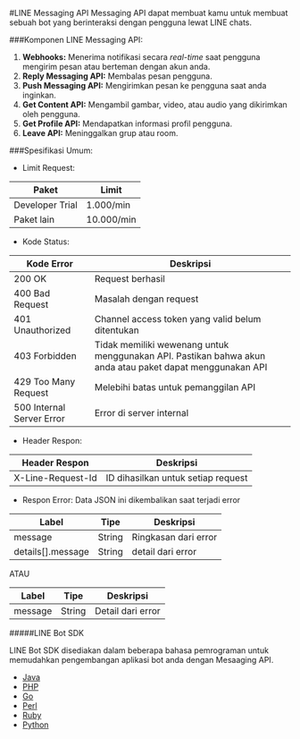 #LINE Messaging API
Messaging API dapat membuat kamu untuk membuat sebuah bot yang berinteraksi dengan pengguna lewat LINE chats.

###Komponen LINE Messaging API:

1. **Webhooks:** Menerima notifikasi secara _real-time_ saat pengguna mengirim pesan atau berteman dengan akun anda.
2. **Reply Messaging API:** Membalas pesan pengguna.
3. **Push Messaging API:** Mengirimkan pesan ke pengguna saat anda inginkan.
4. **Get Content API:** Mengambil gambar, video, atau audio yang dikirimkan oleh pengguna.
5. **Get Profile API:** Mendapatkan informasi profil pengguna.
6. **Leave API:** Meninggalkan grup atau room.

###Spesifikasi Umum:
* Limit Request: 

Paket | Limit
------------ | -------------
Developer Trial | 1.000/min
Paket lain | 10.000/min

* Kode Status:

Kode Error | Deskripsi
------------ | -------------
200 OK | Request berhasil
400 Bad Request | Masalah dengan request
401 Unauthorized | Channel access token yang valid belum ditentukan
403 Forbidden | Tidak memiliki wewenang untuk menggunakan API. Pastikan bahwa akun anda atau paket dapat menggunakan API
429 Too Many Request | Melebihi batas untuk pemanggilan API
500 Internal Server Error | Error di server internal

* Header Respon:

Header Respon | Deskripsi
------------ | -------------
X-Line-Request-Id | ID dihasilkan untuk setiap request

* Respon Error: Data JSON ini dikembalikan saat terjadi error

Label | Tipe  | Deskripsi
------------ | ------------ | -------------
message | String | Ringkasan dari error
details[].message | String | detail dari error

ATAU

Label | Tipe  | Deskripsi
------------ | ------------ | -------------
message | String | Detail dari error

#####LINE Bot SDK

LINE Bot SDK disediakan dalam beberapa bahasa pemrograman untuk memudahkan pengembangan aplikasi bot anda dengan Mesaaging API. 

* [Java](https://github.com/line/line-bot-sdk-java)
* [PHP](https://github.com/line/line-bot-sdk-php)
* [Go](https://github.com/line/line-bot-sdk-go)
* [Perl](https://github.com/line/line-bot-sdk-perl)
* [Ruby](https://github.com/line/line-bot-sdk-ruby)
* [Python](https://github.com/line/line-bot-sdk-python)